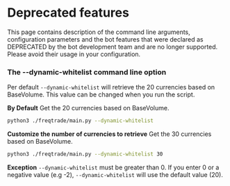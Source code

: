 # Deprecated features

This page contains description of the command line arguments, configuration parameters
and the bot features that were declared as DEPRECATED by the bot development team
and are no longer supported. Please avoid their usage in your configuration.

### The **--dynamic-whitelist** command line option

Per default `--dynamic-whitelist` will retrieve the 20 currencies based
on BaseVolume. This value can be changed when you run the script.

**By Default**
Get the 20 currencies based on BaseVolume.

```bash
python3 ./freqtrade/main.py --dynamic-whitelist
```

**Customize the number of currencies to retrieve**
Get the 30 currencies based on BaseVolume.

```bash
python3 ./freqtrade/main.py --dynamic-whitelist 30
```

**Exception**
`--dynamic-whitelist` must be greater than 0. If you enter 0 or a
negative value (e.g -2), `--dynamic-whitelist` will use the default
value (20).


